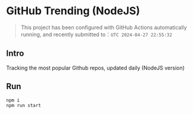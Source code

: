# GitHub Trending (NodeJS)

> This project has been configured with GitHub Actions automatically running, and recently submitted to：`UTC 2024-04-27 22:55:32`

## Intro

Tracking the most popular Github repos, updated daily (NodeJS version)

## Run

```bash
npm i
npm run start
```
